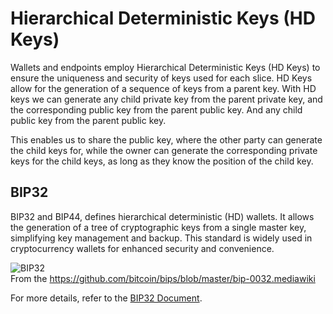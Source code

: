 # Hierarchical Deterministic Keys (HD Keys)

Wallets and endpoints employ Hierarchical Deterministic Keys (HD Keys) to ensure the uniqueness and security of keys used for each slice.
HD Keys allow for the generation of a sequence of keys from a parent key.
With HD keys we can generate any child private key from the parent private key, and the corresponding public key from the parent public key.
And any child public key from the parent public key.

This enables us to share the public key, where the other party can generate the child keys for, while the owner can generate the corresponding private keys for the child keys, as long as they know the position of the child key.

## BIP32

BIP32 and BIP44, defines hierarchical deterministic (HD) wallets. It allows the generation of a tree of cryptographic keys from a single master key, simplifying key management and backup. This standard is widely used in cryptocurrency wallets for enhanced security and convenience.

![BIP32](https://github.com/bitcoin/bips/blob/master/bip-0032/derivation.png?raw=true)
</br>From the https://github.com/bitcoin/bips/blob/master/bip-0032.mediawiki

For more details, refer to the [BIP32 Document](https://github.com/bitcoin/bips/blob/master/bip-0032.mediawiki).
